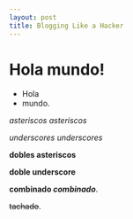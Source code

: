 ```yaml
---
layout: post
title: Blogging Like a Hacker
---
```


# Hola mundo!

+ Hola
+ mundo.

*asteriscos asteriscos*

_underscores underscores_

**dobles asteriscos**

__doble underscore__

**combinado _combinado_**.

~~tachado~~.
